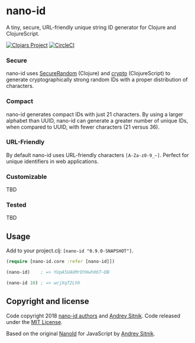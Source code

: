 # nano-id
A tiny, secure, URL-friendly unique string ID generator for Clojure and ClojureScript.

[![Clojars Project](https://img.shields.io/clojars/v/nano-id.svg)](https://clojars.org/nano-id)
[![CircleCI](https://circleci.com/gh/zelark/nano-id/tree/master.svg?style=svg)](https://circleci.com/gh/zelark/nano-id/tree/master)

### Secure
nano-id uses [SecureRandom](https://docs.oracle.com/javase/7/docs/api/java/security/SecureRandom.html) (Clojure) and [crypto](https://developer.mozilla.org/en-US/docs/Web/API/Window/crypto) (ClojureScript) to generate cryptographically strong random IDs with a proper distribution of characters.

### Compact
nano-id generates compact IDs with just 21 characters. By using a larger alphabet than UUID, nano-id can generate a greater number of unique IDs, when compared to UUID, with fewer characters (21 versus 36).

### URL-Friendly
By default nano-id uses URL-friendly characters `[A-Za-z0-9_~]`. Perfect for unique identifiers in web applications.

### Customizable
TBD

### Tested
TBD

## Usage
Add to your project.clj: `[nano-id "0.9.0-SNAPSHOT"]`.

```clojure
(require [nano-id.core :refer [nano-id]])

(nano-id)    ; => YUpA5UAUMrDYHwh0bT~DB

(nano-id 10) ; => wcjXqT2Lhh
```

## Copyright and license
Code copyright 2018 [nano-id authors](https://github.com/zelark/nano-id/graphs/contributors) and [Andrey Sitnik](https://github.com/ai). Code released under the [MIT License](https://github.com/zelark/nano-id/blob/master/LICENSE).

Based on the original [NanoId](https://github.com/ai/nanoid) for JavaScript by [Andrey Sitnik](https://github.com/ai/).
